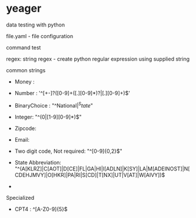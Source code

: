# yeager
data testing with python

file.yaml - file configuration

command test

regex: string
regex - create python regular expression using supplied string

common strings
- Money : 
- Number : '^[+-]?([0-9]+([.][0-9]*)?|[.][0-9]+)$'
- BinaryChoice : "^National$|^State$"
- Integer: "^(0|[1-9][0-9]*)$"
- Zipcode: 
- Email: 
- Two digit code, Not required: "^[0-9]{0,2}$"
- State Abbreviation: "^(A[KLRZ]|C[AOT]|D[CE]|FL|GA|HI|I[ADLN]|K[SY]|LA|M[ADEINOST]|N[CDEHJMVY]|O[HKR]|PA|RI|S[CD]|T[NX]|UT|V[AT]|W[AIVY])$

-

Specialized
- CPT4 : ^[A-Z0-9]{5}$